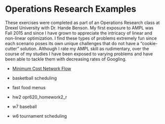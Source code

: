 # Operations Research Examples

These exercises were completed as part of an Operations Research class at Drexel University with Dr. Hande Benson.  My first exposure to AMPL was Fall 2015 and since I have grown to appreciate the intricacy of linear and non-linear optimization.  I find these types of problems extremely fun since each scenario poses its own unique challenges that do not have a “cookie-cutter” solution.  Although I rate my AMPL skill as rudimentary, over the course of my studies I have been exposed to varying problems and have been able to tackle them with decreasing rates of Googling. 

  * [Minimum Cost Network Flow](https://github.com/pawelmb57/OR_Stuff/tree/master/Minimum_Cost_Network_Flow)


  * basketball scheduling
  * fast food menus




  * hw2 opr620_homework2_r
  * w7 baseball
  * w6 tournament scheduling
